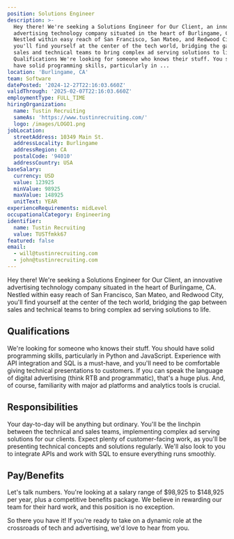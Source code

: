```yaml
---
position: Solutions Engineer
description: >-
  Hey there! We're seeking a Solutions Engineer for Our Client, an innovative
  advertising technology company situated in the heart of Burlingame, CA.
  Nestled within easy reach of San Francisco, San Mateo, and Redwood City,
  you'll find yourself at the center of the tech world, bridging the gap between
  sales and technical teams to bring complex ad serving solutions to life.
  Qualifications We're looking for someone who knows their stuff. You should
  have solid programming skills, particularly in ...
location: 'Burlingame, CA'
team: Software
datePosted: '2024-12-27T22:16:03.660Z'
validThrough: '2025-02-07T22:16:03.660Z'
employmentType: FULL_TIME
hiringOrganization:
  name: Tustin Recruiting
  sameAs: 'https://www.tustinrecruiting.com/'
  logo: /images/LOGO1.png
jobLocation:
  streetAddress: 10349 Main St.
  addressLocality: Burlingame
  addressRegion: CA
  postalCode: '94010'
  addressCountry: USA
baseSalary:
  currency: USD
  value: 123925
  minValue: 98925
  maxValue: 148925
  unitText: YEAR
experienceRequirements: midLevel
occupationalCategory: Engineering
identifier:
  name: Tustin Recruiting
  value: TUSTfmkk67
featured: false
email:
  - will@tustinrecruiting.com
  - john@tustinrecruiting.com
---
```




Hey there! We're seeking a Solutions Engineer for Our Client, an innovative advertising technology company situated in the heart of Burlingame, CA. Nestled within easy reach of San Francisco, San Mateo, and Redwood City, you'll find yourself at the center of the tech world, bridging the gap between sales and technical teams to bring complex ad serving solutions to life.

## Qualifications

We're looking for someone who knows their stuff. You should have solid programming skills, particularly in Python and JavaScript. Experience with API integration and SQL is a must-have, and you'll need to be comfortable giving technical presentations to customers. If you can speak the language of digital advertising (think RTB and programmatic), that's a huge plus. And, of course, familiarity with major ad platforms and analytics tools is crucial.

## Responsibilities

Your day-to-day will be anything but ordinary. You'll be the linchpin between the technical and sales teams, implementing complex ad serving solutions for our clients. Expect plenty of customer-facing work, as you'll be presenting technical concepts and solutions regularly. We'll also look to you to integrate APIs and work with SQL to ensure everything runs smoothly.

## Pay/Benefits

Let's talk numbers. You're looking at a salary range of $98,925 to $148,925 per year, plus a competitive benefits package. We believe in rewarding our team for their hard work, and this position is no exception.

So there you have it! If you're ready to take on a dynamic role at the crossroads of tech and advertising, we'd love to hear from you.
